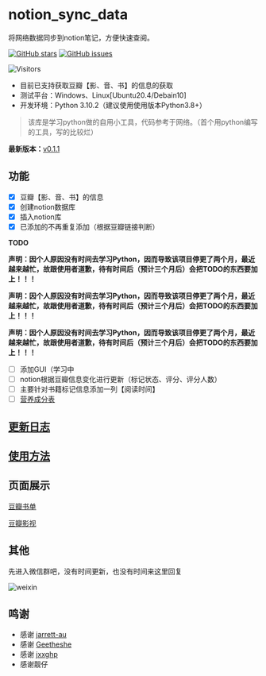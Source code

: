 # notion_sync_data
将网络数据同步到notion笔记，方便快速查阅。

[![GitHub stars](https://img.shields.io/github/stars/Qliangw/notion_sync_data?style=plastic)](https://github.com/Qliangw/notion_sync_data/stargazers)
[![GitHub issues](https://img.shields.io/github/issues/Qliangw/notion_sync_data?style=plastic)](https://github.com/Qliangw/notion_sync_data/issues)

![Visitors](https://api.visitorbadge.io/api/combined?path=https%3A%2F%2Fgithub.com%2FQliangw%2Fnotion_sync_data&label=visitors&labelColor=%235d5d5d&countColor=%23d9e3f0&style=plastic)

- 目前已支持获取豆瓣【影、音、书】的信息的获取
- 测试平台：Windows、Linux[Ubuntu20.4/Debain10]
- 开发环境：Python 3.10.2（建议使用使用版本Python3.8+）

> 该库是学习python做的自用小工具，代码参考于网络。（首个用python编写的工具，写的比较烂）



**最新版本：**[v0.1.1](https://github.com/Qliangw/notion_sync_data/releases/tag/v0.1.1)

## 功能

- [x] 豆瓣【影、音、书】的信息
- [x] 创建notion数据库
- [x] 插入notion库
- [x] 已添加的不再重复添加（根据豆瓣链接判断）

**TODO**

**声明：因个人原因没有时间去学习Python，因而导致该项目停更了两个月，最近越来越忙，故跟使用者道歉，待有时间后（预计三个月后）会把TODO的东西要加上！！！**

**声明：因个人原因没有时间去学习Python，因而导致该项目停更了两个月，最近越来越忙，故跟使用者道歉，待有时间后（预计三个月后）会把TODO的东西要加上！！！**

**声明：因个人原因没有时间去学习Python，因而导致该项目停更了两个月，最近越来越忙，故跟使用者道歉，待有时间后（预计三个月后）会把TODO的东西要加上！！！**

- [ ] 添加GUI（学习中
- [ ] notion根据豆瓣信息变化进行更新（标记状态、评分、评分人数）
- [ ] 主要针对书籍标记信息添加一列【阅读时间】
- [ ] [营养成分表](https://www.tianapi.com/apiview/121)

## [更新日志](https://github.com/Qliangw/notion_sync_data/blob/main/CHANGELOG.rst)

## [使用方法](https://qliangw.notion.site/)

## 页面展示

[豆瓣书单](https://qliangw.notion.site/25dbf612997f43f4a2a7f2156a11d3ae?v=05ce09bfaaaa46058215b13ad4b60b0d)

[豆瓣影视](https://qliangw.notion.site/fe986bd915ac49a2a587db9da3ffb9db?v=d8acb239433b4c9da9c7ec6107c882c2)

## 其他

先进入微信群吧，没有时间更新，也没有时间来这里回复

![weixin](https://raw.githubusercontent.com/Qliangw/notion_sync_data/main/img/mmexport1659093124700~2.jpg)


## 鸣谢

- 感谢 [jarrett-au](https://github.com/jarrett-au/douban2noition)
- 感谢 [Geetheshe](https://github.com/Geetheshe/DoubanMovieListBackUpToNotion) 
- 感谢 [jxxghp](https://github.com/jxxghp/nas-tools)
- 感谢靓仔

